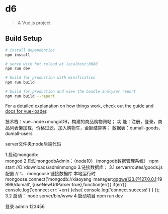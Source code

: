 # d6

> A Vue.js project

## Build Setup

``` bash
# install dependencies
npm install

# serve with hot reload at localhost:8080
npm run dev

# build for production with minification
npm run build

# build for production and view the bundle analyzer report
npm run build --report
```

For a detailed explanation on how things work, check out the [guide](http://vuejs-templates.github.io/webpack/) and [docs for vue-loader](http://vuejs.github.io/vue-loader).


技术栈：vue+node+mongoDB，构建的商品购物网站；
功   能：注册，登录，商品列表懒加载，价格过滤，加入购物车，金额结算等；
数据表：dumall-goods、dumall-users

server文件夹:node后端代码

1.启动mongodb:  
      mongod
2.启动mongodbAdmin：（node10）（mongodb数据管理系统）
      npm start   //D:\downloads\adminmongo
3.链接数据库：
  3.1   server/routes/goods.js配置
            // 1、 mongoose 链接数据库 本地运行时
 mongoose.connect('mongodb://xiaoyang_manager:qqqwe123.@127.0.0.1:19999/dumall', {useNewUrlParser:true},function(err){
   if(err){
     console.log('connect err:'+err)
   }else{
     console.log('connect success!')
   }
 });
  3.2 启动： node server/bin/www
4.启动项目
    npm run dev


登录  admin 123456

